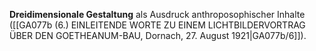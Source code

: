 
**Dreidimensionale Gestaltung** als Ausdruck anthroposophischer Inhalte ([[GA077b (6.) EINLEITENDE WORTE ZU EINEM LICHTBILDERVORTRAG ÜBER DEN GOETHEANUM-BAU, Dornach, 27. August 1921|GA077b/6]]).
